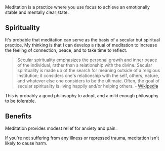 Meditation is a practice where you use focus to achieve an emotionally stable and mentally clear state. 

## Spirituality

It's probable that meditation can serve as the basis of a secular but spiritual practice. My thinking is that I can develop a ritual of meditation to increase the feeling of connection, peace, and to take time to reflect.

> Secular spirituality emphasizes the personal growth and inner peace of the individual, rather than a relationship with the divine. Secular spirituality is made up of the search for meaning outside of a religious institution; it considers one's relationship with the self, others, nature, and whatever else one considers to be the ultimate. Often, the goal of secular spirituality is living happily and/or helping others. - [Wikipedia](https://en.wikipedia.org/wiki/Secular_spirituality)

This is probably a good philosophy to adopt, and a mild enough philosophy to be tolerable.

## Benefits

Meditation provides modest relief for anxiety and pain.

If you're not suffering from any illness or repressed trauma, meditation isn't likely to cause harm.